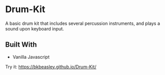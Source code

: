 # Drum-Kit

A basic drum kit that includes several percussion instruments, and plays a sound upon keyboard input.

## Built With

* Vanilla Javascript

Try it: https://bkbeasley.github.io/Drum-Kit/

